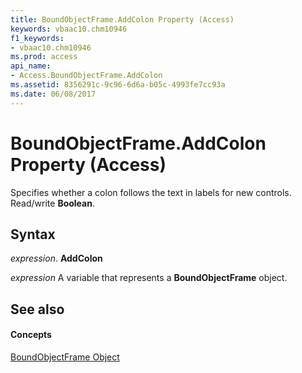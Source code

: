 ```yaml
---
title: BoundObjectFrame.AddColon Property (Access)
keywords: vbaac10.chm10946
f1_keywords:
- vbaac10.chm10946
ms.prod: access
api_name:
- Access.BoundObjectFrame.AddColon
ms.assetid: 8356291c-9c96-6d6a-b05c-4993fe7cc93a
ms.date: 06/08/2017
---
```



# BoundObjectFrame.AddColon Property (Access)

Specifies whether a colon follows the text in labels for new controls. Read/write **Boolean**.


## Syntax

 _expression_. **AddColon**

 _expression_ A variable that represents a **BoundObjectFrame** object.


## See also


#### Concepts


[BoundObjectFrame Object](boundobjectframe-object-access.md)

